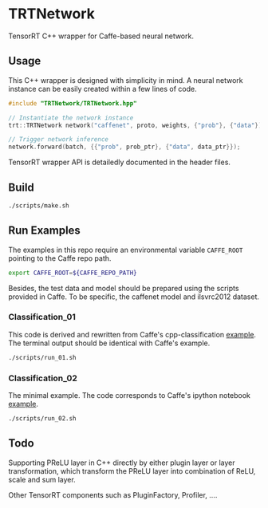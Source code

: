 # TRTNetwork

TensorRT C++ wrapper for Caffe-based neural network.

## Usage

This C++ wrapper is designed with simplicity in mind. A neural network instance can be easily created within a few lines of code.

```cpp
#include "TRTNetwork/TRTNetwork.hpp"

// Instantiate the network instance
trt::TRTNetwork network("caffenet", proto, weights, {"prob"}, {"data"});

// Trigger network inference
network.forward(batch, {{"prob", prob_ptr}, {"data", data_ptr}});

```
TensorRT wrapper API is detailedly documented in the header files.

## Build

```bash
./scripts/make.sh
```

## Run Examples

The examples in this repo require an environmental variable `CAFFE_ROOT` pointing to the Caffe repo path.  

```bash
export CAFFE_ROOT=${CAFFE_REPO_PATH}
```

Besides, the test data and model should be prepared using the scripts provided in Caffe. To be specific, the caffenet model and ilsvrc2012 dataset.

### Classification_01

This code is derived and rewritten from Caffe's cpp-classification [example](https://github.com/BVLC/caffe/tree/master/examples/cpp_classification). The terminal output should be identical with Caffe's example.

```bash
./scripts/run_01.sh
```

### Classification_02

The minimal example. The code corresponds to Caffe's ipython notebook [example](https://github.com/BVLC/caffe/blob/master/examples/00-classification.ipynb).

```bash
./scripts/run_02.sh
```
## Todo

Supporting PReLU layer in C++ directly by either plugin layer or layer transformation, which transform the PReLU layer into combination of ReLU, scale and sum layer.

Other TensorRT components such as PluginFactory, Profiler, ....
